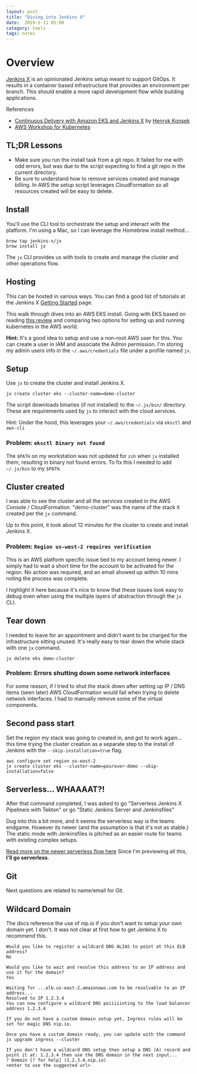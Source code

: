 ```yaml
---
layout: post
title: "Diving into Jenkins X"
date:  2019-5-11 05:00
category: tools
tags: notes
---
```


# Overview

[Jenkins X](https://jenkins-x.io/) is an opinionated Jenkins setup meant to support GitOps. It results in a container
based infrastructure that provides an environment per branch. This should enable a more rapid development flow while
building applications.

References

- [Continuous Delivery with Amazon EKS and Jenkins X](https://aws.amazon.com/blogs/opensource/continuous-delivery-eks-jenkins-x/) by [Henryk Konsek](https://twitter.com/hekonsek)
- [AWS Workshop for Kubernetes](https://github.com/aws-samples/aws-workshop-for-kubernetes/tree/master/01-path-basics/101-start-here#create-aws-cloud9-environment)

## TL;DR Lessons

- Make sure you run the install task from a git repo. It failed for me with odd errors, but was due to the script expecting to find a git repo in the current directory.
- Be sure to understand how to remove services created and manage billing. In AWS the setup script leverages CloudFormation so all resources created will be easy to delete.

## Install

You'll use the CLI tool to orchestrate the setup and interact with the platform. I'm using a Mac, so I can
leverage the Homebrew install method...

```
brew tap jenkins-x/jx 
brew install jx 
```

The `jx` CLI provides us with tools to create and manage the cluster and other operations flow.

## Hosting

This can be hosted in various ways. You can find a good list of tutorials at the Jenkins X [Getting Started](https://jenkins-x.io/getting-started/tutorials/)
page.

This walk through dives into an AWS EKS install. Going with EKS based on reading [this review](https://www.bluematador.com/blog/kubernetes-on-aws-eks-vs-kops)
and comparing two options for setting up and running kubernetes in the AWS world.

**Hint:** It's a good idea to setup and use a non-root AWS user for this. You can create a user in IAM and associate the Admin
permission. I'm storing my admin users info in the `~/.aws/credentials` file under a profile named `jx`.

## Setup

Use `jx` to create the cluster and install Jenkins X.

```
jx create cluster eks --cluster-name=demo-cluster
```

The script downloads binaries (if not installed) to the `~/.jx/bin/` directory. These are requirements used by `jx` to
interact with the cloud services.

Hint: Under the hood, this leverages your `~/.aws/credentials` via `eksctl` and `aws-cli`

### Problem: `eksctl Binary not found`

The `$PATH` on my workstation was not updated for `zsh` when `jx` installed
them, resulting in binary not found errors. To fix this I needed to add `~/.jx/bin` to my `$PATH`.

## Cluster created

I was able to see the cluster and all the services created in the AWS Console / CloudFormation.
"demo-cluster" was the name of the stack it created per the `jx` command.

Up to this point, it took about 12 minutes for the cluster to create and install Jenkins X.

### Problem: `Region us-west-2 requires verification`

This is an AWS platform specific issue tied to my account being newer. I simply had to wait a short time for the account
to be activated for the region. No action was required, and an email showed up within 10 mins noting the process was
complete.

I highlight it here because it's nice to know that these issues look easy to debug even when using the multiple layers
of abstraction through the `jx` CLI. 

## Tear down

I needed to leave for an appointment and didn't want to be charged for the infrastructure sitting unused. It's really
easy to tear down the whole stack with one `jx` command.

```
jx delete eks demo-cluster
```

### Problem: Errors shutting down some network interfaces

For some reason, if I tried to shut the stack down after setting up IP / DNS items (seen later) AWS CloudFormation
would fail when trying to delete network interfaces. I had to manually remove some of the virtual components.

## Second pass start

Set the region my stack was going to created in, and got to work again... this time trying the cluster creation as a
separate step to the install of Jenkins with the `--skip-installation=true` flag.

```
aws configure set region us-east-2
jx create cluster eks --cluster-name=pourover-demo --skip-installation=false
```

## Serverless... WHAAAAT?!

After that command completed, I was asked to go "Serverless Jenkins X Pipelineis with Tekton"
or go "Static Jenkins Server and Jenkinsfiles"

Dug into this a bit more, and it seems the serverless way is the teams endgame. However its newer (and the assumption is
that it's not as stable.) The static mode with Jenkinsfiles is pitched as an easier route for teams with existing
complex setups.

[Read more on the newer serverless flow here](https://jenkins-x.io/news/jenkins-x-next-gen-pipeline-engine/) Since I'm
previewing all this, **I'll go serverless**.

## Git

Next questions are related to name/email for Git.

## Wildcard Domain

The docs reference the use of nip.io if you don't want to setup your own domain yet. I don't. It was not clear at first
how to get Jenkins X to recommend this.

```
Would you like to register a wildcard DNS ALIAS to point at this ELB address?
No

Would you like to wait and resolve this address to an IP address and use it for the domain?
Yes

Waiting for ...elb.us-east-2.amazonaws.com to be resolvable to an IP address...
Resolved to IP 1.2.3.4
You can now configure a wildcard DNS poiiiiinting to the load balancer address 1.2.3.4

If you do not have a custom domain setup yet, Ingress rules will be set for magic DNS nip.io.

Once you have a custom domain ready, you can update with the command jx upgrade ingress --cluster

If you don't have a wildcard DNS setup then setup a DNS (A) record and point it at: 1.2.3.4 then use the DNS domain in the next input...
? Domain [? for help] (1.2.3.4.nip.io)
<enter to use the suggested url>
```
